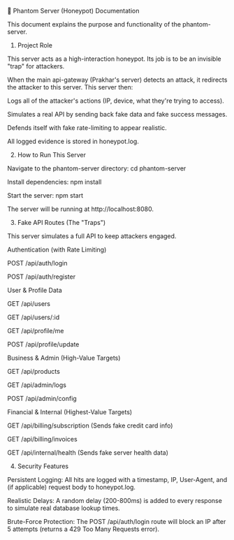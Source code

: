 🍯 Phantom Server (Honeypot) Documentation

This document explains the purpose and functionality of the phantom-server.

1. Project Role

This server acts as a high-interaction honeypot. Its job is to be an invisible "trap" for attackers.

When the main api-gateway (Prakhar's server) detects an attack, it redirects the attacker to this server. This server then:

Logs all of the attacker's actions (IP, device, what they're trying to access).

Simulates a real API by sending back fake data and fake success messages.

Defends itself with fake rate-limiting to appear realistic.

All logged evidence is stored in honeypot.log.

2. How to Run This Server

Navigate to the phantom-server directory: cd phantom-server

Install dependencies: npm install

Start the server: npm start

The server will be running at http://localhost:8080.

3. Fake API Routes (The "Traps")

This server simulates a full API to keep attackers engaged.

Authentication (with Rate Limiting)

POST /api/auth/login

POST /api/auth/register

User & Profile Data

GET /api/users

GET /api/users/:id

GET /api/profile/me

POST /api/profile/update

Business & Admin (High-Value Targets)

GET /api/products

GET /api/admin/logs

POST /api/admin/config

Financial & Internal (Highest-Value Targets)

GET /api/billing/subscription (Sends fake credit card info)

GET /api/billing/invoices

GET /api/internal/health (Sends fake server health data)

4. Security Features

Persistent Logging: All hits are logged with a timestamp, IP, User-Agent, and (if applicable) request body to honeypot.log.

Realistic Delays: A random delay (200-800ms) is added to every response to simulate real database lookup times.

Brute-Force Protection: The POST /api/auth/login route will block an IP after 5 attempts (returns a 429 Too Many Requests error).